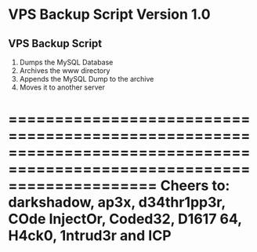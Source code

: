 VPS Backup Script 
Version 1.0
========================================================================================================================

VPS Backup Script
-----------------
1. Dumps the MySQL Database
2. Archives the www directory
3. Appends the MySQL Dump to the archive
4. Moves it to another server

========================================================================================================================
Cheers to: darkshadow, ap3x, d34thr1pp3r, COde InjectOr, Coded32, D1617 64, H4ck0, 1ntrud3r and ICP
========================================================================================================================
